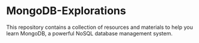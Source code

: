 # MongoDB-Explorations
This repository contains a collection of resources and materials to help you learn MongoDB, a powerful NoSQL database management system.
